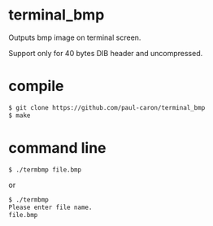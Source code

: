 # terminal_bmp
Outputs bmp image on terminal screen. 

Support only for 40 bytes DIB header and uncompressed.

# compile
``` sh
$ git clone https://github.com/paul-caron/terminal_bmp
$ make
```

# command line
``` sh
$ ./termbmp file.bmp
```
or

``` sh
$ ./termbmp
Please enter file name.
file.bmp
```
